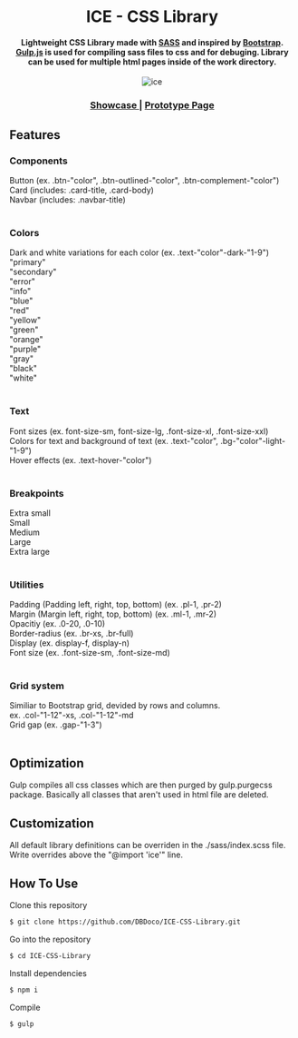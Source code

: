 <h1 align="center">
  ICE - CSS Library
  <br>
</h1>

<h4 align="center">Lightweight CSS Library made with <a href="https://sass-lang.com">SASS</a> and inspired by <a href="https://getbootstrap.com">Bootstrap</a>.<a href="https://gulpjs.com"> Gulp.js</a> is used for compiling sass files to css and for debuging. Library can be used for multiple html pages inside of the work directory.</h4>

<p align="center">
  <img src="https://media4.giphy.com/media/bfDjEUX11WQs3072iw/giphy.gif?cid=790b761166f062b4ff2272e0bad3231cfb9cbdff3afd6cd1&rid=giphy.gif&ct=g" alt="ice" />
</p>

<div align="center">
  <h3>
    <a href="https://cerulean-longma-b8b166.netlify.app">
      Showcase
    </a>
    <span> | </span>
        <a href="https://tiny-halva-829af1.netlify.app">
      Prototype Page
    </a>
</h3>
</div>

## Features

### Components
Button (ex. .btn-"color", .btn-outlined-"color", .btn-complement-"color")<br>
Card (includes: .card-title, .card-body)<br>
Navbar (includes: .navbar-title)<br>
<br>
### Colors
Dark and white variations for each color (ex. .text-"color"-dark-"1-9")<br>
"primary"<br>
"secondary"<br>
"error"<br>
"info"<br>
"blue"<br>
"red"<br>
"yellow"<br>
"green"<br>
"orange"<br>
"purple"<br>
"gray"<br>
"black"<br>
"white"<br>
<br>
### Text
Font sizes (ex. font-size-sm, font-size-lg, .font-size-xl, .font-size-xxl)<br>
Colors for text and background of text (ex. .text-"color", .bg-"color"-light-"1-9")<br>
Hover effects (ex. .text-hover-"color")<br>
<br>
### Breakpoints
Extra small<br>
Small<br>
Medium<br>
Large<br>
Extra large<br>
<br>
### Utilities
Padding (Padding left, right, top, bottom) (ex. .pl-1, .pr-2)<br>
Margin (Margin left, right, top, bottom) (ex. .ml-1, .mr-2)<br>
Opacitiy (ex. .0-20, .0-10)<br>
Border-radius (ex. .br-xs, .br-full)<br>
Display (ex. display-f, display-n)<br>
Font size (ex. .font-size-sm, .font-size-md)<br>
<br>
### Grid system
Similiar to Bootstrap grid, devided by rows and columns.<br>
ex. .col-"1-12"-xs, .col-"1-12"-md<br>
Grid gap (ex. .gap-"1-3")<br>
<br>

## Optimization
Gulp compiles all css classes which are then purged by gulp.purgecss package. Basically all classes that aren't used in html file are deleted.

## Customization
All default library definitions can be overriden in the ./sass/index.scss file. Write overrides above the "@import 'ice'" line.


## How To Use

Clone this repository
```bash
$ git clone https://github.com/DBDoco/ICE-CSS-Library.git
```

Go into the repository
```bash
$ cd ICE-CSS-Library
```

Install dependencies
```bash
$ npm i
```

Compile
```bash
$ gulp
```

